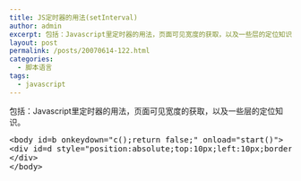 ```yaml
---
title: JS定时器的用法(setInterval)
author: admin
excerpt: 包括：Javascript里定时器的用法，页面可见宽度的获取，以及一些层的定位知识。
layout: post
permalink: /posts/20070614-122.html
categories:
  - 脚本语言
tags:
  - javascript
---
```

包括：Javascript里定时器的用法，页面可见宽度的获取，以及一些层的定位知识。

<pre lang="php">&lt;body id=b onkeydown="c();return false;" onload="start()">
&lt;div id=d style="position:absolute;top:10px;left:10px;border:0px red solid;background-color:gray;width:100px;height:100px;display:none;">
&lt;/div>
&lt;/body></pre>